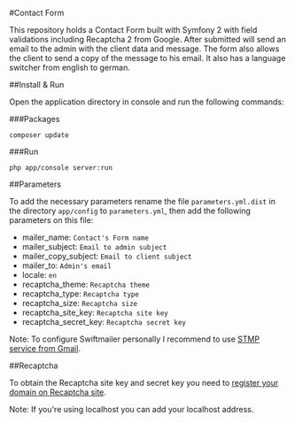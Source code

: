 #Contact Form


This repository holds a Contact Form built with Symfony 2 with field validations including Recaptcha 2 from Google. After submitted will send an email to the admin with the client data and message. The form also allows the client to send a copy of the message to his email. It also has a language switcher from english to german.



##Install & Run

	
Open the application directory in console and run the following commands:


###Packages

```
composer update
```


###Run

```
php app/console server:run
```


##Parameters

To add the necessary parameters rename the file `parameters.yml.dist` in the directory `app/config` to `parameters.yml`, then add the following parameters on this file:

* mailer_name: `Contact's Form name`
* mailer_subject: `Email to admin subject`
* mailer_copy_subject: `Email to client subject`
* mailer_to: `Admin's email`
* locale: `en`
* recaptcha_theme: `Recaptcha theme`
* recaptcha_type: `Recaptcha type`
* recaptcha_size: `Recaptcha size`
* recaptcha_site_key: `Recaptcha site key`
* recaptcha_secret_key: `Recaptcha secret key`

Note: To configure Swiftmailer personally I recommend to use [STMP service from Gmail](http://symfony.com/doc/current/email/gmail.html).

##Recaptcha

To obtain the Recaptcha site key and secret key you need to [register your domain on Recaptcha site](https://www.google.com/recaptcha/admin#list).

Note: If you're using localhost you can add your localhost address.

